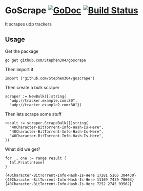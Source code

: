 # GoScrape [![GoDoc](https://godoc.org/github.com/Stephen304/goscrape?status.svg)](https://godoc.org/github.com/Stephen304/goscrape) [![Build Status](https://travis-ci.org/Stephen304/goscrape.svg?branch=master)](https://travis-ci.org/Stephen304/goscrape)
It scrapes udp trackers

## Usage
Get the package

    go get github.com/Stephen304/goscrape

Then import it

    import ("github.com/Stephen304/goscrape")

Then create a bulk scraper

    scraper := NewBulk([]string{
      "udp://tracker.example.com:80",
      "udp://tracker.example2.com:80"})

Then lets scrape some stuff

    result := scraper.ScrapeBulk([]string{
      "40Character-BitTorrent-Info-Hash-Is-Here",
      "40Character-BitTorrent-Info-Hash-Is-Here",
      "40Character-BitTorrent-Info-Hash-Is-Here",
    })

What did we get?

    for _, one := range result {
      fmt.Println(one)
    }

    {40Character-BitTorrent-Info-Hash-Is-Here 17281 5105 304430}
    {40Character-BitTorrent-Info-Hash-Is-Here 11169 7439 70603}
    {40Character-BitTorrent-Info-Hash-Is-Here 7252 2745 93562}

